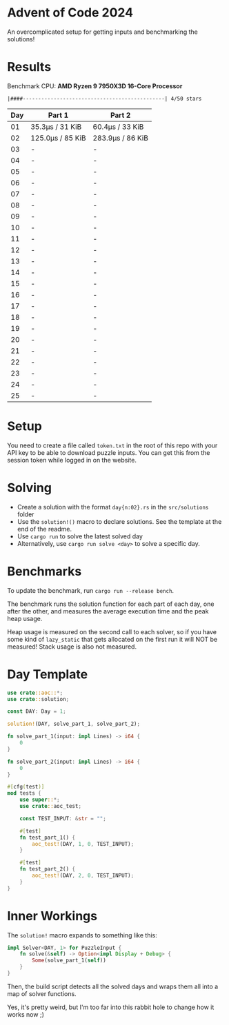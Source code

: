 # Advent of Code 2024

An overcomplicated setup for getting inputs and benchmarking the solutions!

# Results

<!---BENCH_START--->

Benchmark CPU: **AMD Ryzen 9 7950X3D 16-Core Processor**

`|####----------------------------------------------| 4/50 stars`

| Day | Part 1           | Part 2           |
|-----|------------------|------------------|
| 01  | 35.3µs / 31 KiB  | 60.4µs / 33 KiB  |
| 02  | 125.0µs / 85 KiB | 283.9µs / 86 KiB |
| 03  | -                | -                |
| 04  | -                | -                |
| 05  | -                | -                |
| 06  | -                | -                |
| 07  | -                | -                |
| 08  | -                | -                |
| 09  | -                | -                |
| 10  | -                | -                |
| 11  | -                | -                |
| 12  | -                | -                |
| 13  | -                | -                |
| 14  | -                | -                |
| 15  | -                | -                |
| 16  | -                | -                |
| 17  | -                | -                |
| 18  | -                | -                |
| 19  | -                | -                |
| 20  | -                | -                |
| 21  | -                | -                |
| 22  | -                | -                |
| 23  | -                | -                |
| 24  | -                | -                |
| 25  | -                | -                |

<!---BENCH_END--->

# Setup

You need to create a file called `token.txt` in the root of this repo with your API key to be able to download
puzzle inputs. You can get this from the session token while logged in on the website.

# Solving

- Create a solution with the format `day{n:02}.rs` in the `src/solutions` folder
- Use the `solution!()` macro to declare solutions. See the template at the end of the readme.
- Use `cargo run` to solve the latest solved day
- Alternatively, use `cargo run solve <day>` to solve a specific day.

# Benchmarks

To update the benchmark, run `cargo run --release bench`.

The benchmark runs the solution function for each part of each day, one after the other, and measures the average
execution time and the peak heap usage.

Heap usage is measured on the second call to each solver, so if you have some kind of `lazy_static` that gets allocated
on the first run it will NOT be measured! Stack usage is also not measured.

# Day Template

```rust
use crate::aoc::*;
use crate::solution;

const DAY: Day = 1;

solution!(DAY, solve_part_1, solve_part_2);

fn solve_part_1(input: impl Lines) -> i64 {
    0
}

fn solve_part_2(input: impl Lines) -> i64 {
    0
}

#[cfg(test)]
mod tests {
    use super::*;
    use crate::aoc_test;

    const TEST_INPUT: &str = "";

    #[test]
    fn test_part_1() {
        aoc_test!(DAY, 1, 0, TEST_INPUT);
    }

    #[test]
    fn test_part_2() {
        aoc_test!(DAY, 2, 0, TEST_INPUT);
    }
}

```

# Inner Workings

The `solution!` macro expands to something like this:

```rust
impl Solver<DAY, 1> for PuzzleInput {
    fn solve(&self) -> Option<impl Display + Debug> {
        Some(solve_part_1(self))
    }
}
```

Then, the build script detects all the solved days and wraps them all into a map of solver functions.

Yes, it's pretty weird, but I'm too far into this rabbit hole to change how it works now ;)
